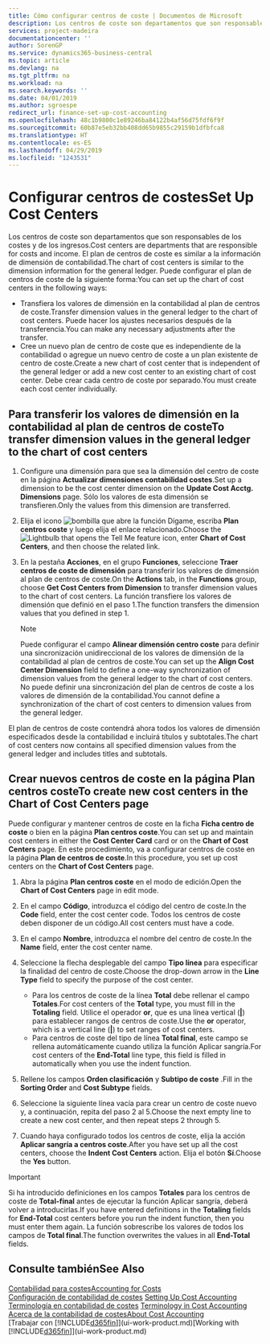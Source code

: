 ```yaml
---
title: Cómo configurar centros de coste | Documentos de Microsoft
description: Los centros de coste son departamentos que son responsables de los costes y de los ingresos. El plan de centros de coste es similar a la información de dimensión de contabilidad.
services: project-madeira
documentationcenter: ''
author: SorenGP
ms.service: dynamics365-business-central
ms.topic: article
ms.devlang: na
ms.tgt_pltfrm: na
ms.workload: na
ms.search.keywords: ''
ms.date: 04/01/2019
ms.author: sgroespe
redirect_url: finance-set-up-cost-accounting
ms.openlocfilehash: 48c1b9800c1e89246ba84122b4af56d75fdf6f9f
ms.sourcegitcommit: 60b87e5eb32bb408dd65b9855c29159b1dfbfca8
ms.translationtype: HT
ms.contentlocale: es-ES
ms.lasthandoff: 04/29/2019
ms.locfileid: "1243531"
---
```

# <a name="set-up-cost-centers"></a><span data-ttu-id="c5cbc-104">Configurar centros de costes</span><span class="sxs-lookup"><span data-stu-id="c5cbc-104">Set Up Cost Centers</span></span>
<span data-ttu-id="c5cbc-105">Los centros de coste son departamentos que son responsables de los costes y de los ingresos.</span><span class="sxs-lookup"><span data-stu-id="c5cbc-105">Cost centers are departments that are responsible for costs and income.</span></span> <span data-ttu-id="c5cbc-106">El plan de centros de coste es similar a la información de dimensión de contabilidad.</span><span class="sxs-lookup"><span data-stu-id="c5cbc-106">The chart of cost centers is similar to the dimension information for the general ledger.</span></span> <span data-ttu-id="c5cbc-107">Puede configurar el plan de centros de coste de la siguiente forma:</span><span class="sxs-lookup"><span data-stu-id="c5cbc-107">You can set up the chart of cost centers in the following ways:</span></span>  

-   <span data-ttu-id="c5cbc-108">Transfiera los valores de dimensión en la contabilidad al plan de centros de coste.</span><span class="sxs-lookup"><span data-stu-id="c5cbc-108">Transfer dimension values in the general ledger to the chart of cost centers.</span></span> <span data-ttu-id="c5cbc-109">Puede hacer los ajustes necesarios después de la transferencia.</span><span class="sxs-lookup"><span data-stu-id="c5cbc-109">You can make any necessary adjustments after the transfer.</span></span>  
-   <span data-ttu-id="c5cbc-110">Cree un nuevo plan de centro de coste que es independiente de la contabilidad o agregue un nuevo centro de coste a un plan existente de centro de coste.</span><span class="sxs-lookup"><span data-stu-id="c5cbc-110">Create a new chart of cost center that is independent of the general ledger or add a new cost center to an existing chart of cost center.</span></span> <span data-ttu-id="c5cbc-111">Debe crear cada centro de coste por separado.</span><span class="sxs-lookup"><span data-stu-id="c5cbc-111">You must create each cost center individually.</span></span>  

## <a name="to-transfer-dimension-values-in-the-general-ledger-to-the-chart-of-cost-centers"></a><span data-ttu-id="c5cbc-112">Para transferir los valores de dimensión en la contabilidad al plan de centros de coste</span><span class="sxs-lookup"><span data-stu-id="c5cbc-112">To transfer dimension values in the general ledger to the chart of cost centers</span></span>  
1.  <span data-ttu-id="c5cbc-113">Configure una dimensión para que sea la dimensión del centro de coste en la página **Actualizar dimensiones contabilidad costes**.</span><span class="sxs-lookup"><span data-stu-id="c5cbc-113">Set up a dimension to be the cost center dimension on the **Update Cost Acctg. Dimensions** page.</span></span> <span data-ttu-id="c5cbc-114">Sólo los valores de esta dimensión se transfieren.</span><span class="sxs-lookup"><span data-stu-id="c5cbc-114">Only the values from this dimension are transferred.</span></span>  
2.  <span data-ttu-id="c5cbc-115">Elija el icono ![bombilla que abre la función Dígame](media/ui-search/search_small.png "Dígame que desea hacer"), escriba **Plan centros coste** y luego elija el enlace relacionado.</span><span class="sxs-lookup"><span data-stu-id="c5cbc-115">Choose the ![Lightbulb that opens the Tell Me feature](media/ui-search/search_small.png "Tell me what you want to do") icon, enter **Chart of Cost Centers**, and then choose the related link.</span></span>  
3.  <span data-ttu-id="c5cbc-116">En la pestaña **Acciones**, en el grupo **Funciones**, seleccione **Traer centros de coste de dimensión** para transferir los valores de dimensión al plan de centros de coste.</span><span class="sxs-lookup"><span data-stu-id="c5cbc-116">On the **Actions** tab, in the **Functions** group, choose **Get Cost Centers from Dimension** to transfer dimension values to the chart of cost centers.</span></span> <span data-ttu-id="c5cbc-117">La función transfiere los valores de dimensión que definió en el paso 1.</span><span class="sxs-lookup"><span data-stu-id="c5cbc-117">The function transfers the dimension values that you defined in step 1.</span></span>  

    > [!NOTE]  
    >  <span data-ttu-id="c5cbc-118">Puede configurar el campo **Alinear dimensión centro coste** para definir una sincronización unidireccional de los valores de dimensión de la contabilidad al plan de centros de coste.</span><span class="sxs-lookup"><span data-stu-id="c5cbc-118">You can set up the **Align Cost Center Dimension**  field to define a one-way synchronization of dimension values from the general ledger to the chart of cost centers.</span></span> <span data-ttu-id="c5cbc-119">No puede definir una sincronización del plan de centros de coste a los valores de dimensión de la contabilidad.</span><span class="sxs-lookup"><span data-stu-id="c5cbc-119">You cannot define a synchronization of the chart of cost centers to dimension values from the general ledger.</span></span>  

<span data-ttu-id="c5cbc-120">El plan de centros de coste contendrá ahora todos los valores de dimensión especificados desde la contabilidad e incluirá títulos y subtotales.</span><span class="sxs-lookup"><span data-stu-id="c5cbc-120">The chart of cost centers now contains all specified dimension values from the general ledger and includes titles and subtotals.</span></span>  

## <a name="to-create-new-cost-centers-in-the-chart-of-cost-centers-page"></a><span data-ttu-id="c5cbc-121">Crear nuevos centros de coste en la página Plan centros coste</span><span class="sxs-lookup"><span data-stu-id="c5cbc-121">To create new cost centers in the Chart of Cost Centers page</span></span>  
<span data-ttu-id="c5cbc-122">Puede configurar y mantener centros de coste en la ficha **Ficha centro de coste** o bien en la página **Plan centros coste**.</span><span class="sxs-lookup"><span data-stu-id="c5cbc-122">You can set up and maintain cost centers in either the **Cost Center Card** card or on the **Chart of Cost Centers** page.</span></span> <span data-ttu-id="c5cbc-123">En este procedimiento, va a configurar centros de coste en la página **Plan de centros de coste**.</span><span class="sxs-lookup"><span data-stu-id="c5cbc-123">In this procedure, you set up cost centers on the **Chart of Cost Centers** page.</span></span>  

1. <span data-ttu-id="c5cbc-124">Abra la página **Plan centros coste** en el modo de edición.</span><span class="sxs-lookup"><span data-stu-id="c5cbc-124">Open the **Chart of Cost Centers** page in edit mode.</span></span>  
2. <span data-ttu-id="c5cbc-125">En el campo **Código**, introduzca el código del centro de coste.</span><span class="sxs-lookup"><span data-stu-id="c5cbc-125">In the **Code** field, enter the cost center code.</span></span> <span data-ttu-id="c5cbc-126">Todos los centros de coste deben disponer de un código.</span><span class="sxs-lookup"><span data-stu-id="c5cbc-126">All cost centers must have a code.</span></span>  
3. <span data-ttu-id="c5cbc-127">En el campo **Nombre**, introduzca el nombre del centro de coste.</span><span class="sxs-lookup"><span data-stu-id="c5cbc-127">In the **Name** field, enter the cost center name.</span></span>  
4. <span data-ttu-id="c5cbc-128">Seleccione la flecha desplegable del campo **Tipo línea** para especificar la finalidad del centro de coste.</span><span class="sxs-lookup"><span data-stu-id="c5cbc-128">Choose the drop-down arrow in the **Line Type** field to specify the purpose of the cost center.</span></span>  

    - <span data-ttu-id="c5cbc-129">Para los centros de coste de la línea **Total** debe rellenar el campo **Totales**.</span><span class="sxs-lookup"><span data-stu-id="c5cbc-129">For cost centers of the **Total** type, you must fill in the **Totaling** field.</span></span> <span data-ttu-id="c5cbc-130">Utilice el operador **or**, que es una línea vertical (**&#124;**) para establecer rangos de centros de coste.</span><span class="sxs-lookup"><span data-stu-id="c5cbc-130">Use the **or** operator, which is a vertical line (**&#124;**) to set ranges of cost centers.</span></span>  
    - <span data-ttu-id="c5cbc-131">Para centros de coste del tipo de línea **Total final**, este campo se rellena automáticamente cuando utiliza la función Aplicar sangría.</span><span class="sxs-lookup"><span data-stu-id="c5cbc-131">For cost centers of the **End-Total** line type, this field is filled in automatically when you use the indent function.</span></span>  
5.  <span data-ttu-id="c5cbc-132">Rellene los campos **Orden clasificación** y **Subtipo de coste** .</span><span class="sxs-lookup"><span data-stu-id="c5cbc-132">Fill in the **Sorting Order** and **Cost Subtype** fields.</span></span>  
6.  <span data-ttu-id="c5cbc-133">Seleccione la siguiente línea vacía para crear un centro de coste nuevo y, a continuación, repita del paso 2 al 5.</span><span class="sxs-lookup"><span data-stu-id="c5cbc-133">Choose the next empty line to create a new cost center, and then repeat steps 2 through 5.</span></span>  
7.  <span data-ttu-id="c5cbc-134">Cuando haya configurado todos los centros de coste, elija la acción **Aplicar sangría a centros coste**.</span><span class="sxs-lookup"><span data-stu-id="c5cbc-134">After you have set up all the cost centers, choose the **Indent Cost Centers** action.</span></span> <span data-ttu-id="c5cbc-135">Elija el botón **Sí**.</span><span class="sxs-lookup"><span data-stu-id="c5cbc-135">Choose the **Yes** button.</span></span>  

> [!IMPORTANT]  
>  <span data-ttu-id="c5cbc-136">Si ha introducido definiciones en los campos **Totales** para los centros de coste de **Total-final** antes de ejecutar la función Aplicar sangría, deberá volver a introducirlas.</span><span class="sxs-lookup"><span data-stu-id="c5cbc-136">If you have entered definitions in the **Totaling** fields for **End-Total** cost centers before you run the indent function, then you must enter them again.</span></span> <span data-ttu-id="c5cbc-137">La función sobrescribe los valores de todos los campos de **Total final**.</span><span class="sxs-lookup"><span data-stu-id="c5cbc-137">The function overwrites the values in all **End-Total** fields.</span></span>  

## <a name="see-also"></a><span data-ttu-id="c5cbc-138">Consulte también</span><span class="sxs-lookup"><span data-stu-id="c5cbc-138">See Also</span></span>  
[<span data-ttu-id="c5cbc-139">Contabilidad para costes</span><span class="sxs-lookup"><span data-stu-id="c5cbc-139">Accounting for Costs</span></span>](finance-manage-cost-accounting.md)  
<span data-ttu-id="c5cbc-140">[Configuración de contabilidad de costes](finance-set-up-cost-accounting.md) </span><span class="sxs-lookup"><span data-stu-id="c5cbc-140">[Setting Up Cost Accounting](finance-set-up-cost-accounting.md) </span></span>  
<span data-ttu-id="c5cbc-141">[Terminología en contabilidad de costes](finance-terminology-in-cost-accounting.md) </span><span class="sxs-lookup"><span data-stu-id="c5cbc-141">[Terminology in Cost Accounting](finance-terminology-in-cost-accounting.md) </span></span>  
[<span data-ttu-id="c5cbc-142">Acerca de la contabilidad de costes</span><span class="sxs-lookup"><span data-stu-id="c5cbc-142">About Cost Accounting</span></span>](finance-about-cost-accounting.md)  
<span data-ttu-id="c5cbc-143">[Trabajar con [!INCLUDE[d365fin](includes/d365fin_md.md)]](ui-work-product.md)</span><span class="sxs-lookup"><span data-stu-id="c5cbc-143">[Working with [!INCLUDE[d365fin](includes/d365fin_md.md)]](ui-work-product.md)</span></span>
